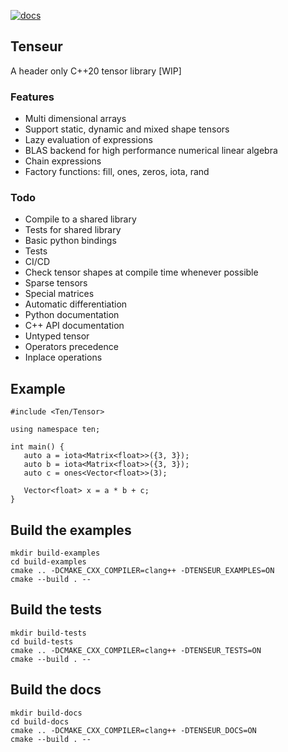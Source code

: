 [![docs](https://readthedocs.org/projects/tenseur/badge/?version=latest)](https://tenseur.readthedocs.io/en/latest/index.html)

## Tenseur
A header only C++20 tensor library [WIP]

### Features
- Multi dimensional arrays
- Support static, dynamic and mixed shape tensors
- Lazy evaluation of expressions
- BLAS backend for high performance numerical linear algebra
- Chain expressions
- Factory functions: fill, ones, zeros, iota, rand

### Todo
- Compile to a shared library
- Tests for shared library
- Basic python bindings
- Tests
- CI/CD
- Check tensor shapes at compile time whenever possible
- Sparse tensors
- Special matrices
- Automatic differentiation
- Python documentation
- C++ API documentation
- Untyped tensor
- Operators precedence
- Inplace operations

## Example
```
#include <Ten/Tensor>

using namespace ten;

int main() {
   auto a = iota<Matrix<float>>({3, 3});
   auto b = iota<Matrix<float>>({3, 3});
   auto c = ones<Vector<float>>(3);

   Vector<float> x = a * b + c;
}
```

## Build the examples
```
mkdir build-examples
cd build-examples
cmake .. -DCMAKE_CXX_COMPILER=clang++ -DTENSEUR_EXAMPLES=ON
cmake --build . --
```

## Build the tests
```
mkdir build-tests
cd build-tests
cmake .. -DCMAKE_CXX_COMPILER=clang++ -DTENSEUR_TESTS=ON
cmake --build . --
```

## Build the docs
```
mkdir build-docs
cd build-docs
cmake .. -DCMAKE_CXX_COMPILER=clang++ -DTENSEUR_DOCS=ON
cmake --build . --
```

